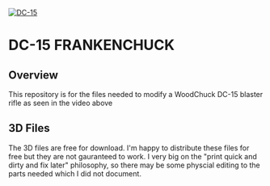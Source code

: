
[![DC-15](https://i.imgur.com/IxUqplp.jpg)](https://youtu.be/_PuSDQuakGY)
# DC-15 FRANKENCHUCK


## Overview
This repository is for the files needed to modify a WoodChuck DC-15 blaster rifle as seen in the video above

## 3D Files
The 3D files are free for download. I'm happy to distribute these files for free but they are not gauranteed to work.  I very big on the "print quick and dirty and fix later" philosophy, so there may be some physcial editing to the parts needed which I did not document. 

